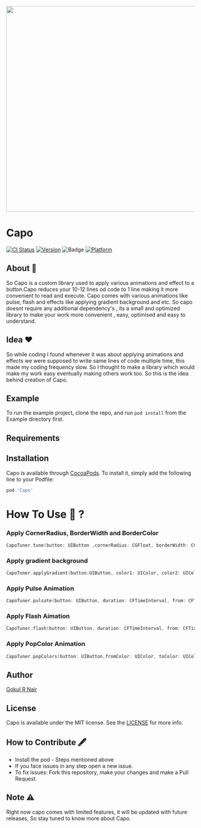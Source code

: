 <img src = "https://user-images.githubusercontent.com/56252259/103150031-c6722280-4795-11eb-83f1-7edfc7ccdcb3.png" width = 1100, height = 550>


# Capo

[![CI Status](https://img.shields.io/travis/gokulnair2001/Capo.svg?style=flat)](https://travis-ci.org/gokulnair2001/Capo)
[![Version](https://img.shields.io/cocoapods/v/Capo.svg?style=flat)](https://cocoapods.org/pods/Capo)
![Badge](https://img.shields.io/badge/License-MIT-yellow) 
[![Platform](https://img.shields.io/cocoapods/p/Capo.svg?style=flat)](https://cocoapods.org/pods/Capo)

## About 📒
So Capo is a custom library used to apply various animations and effect to a button.Capo reduces your 10-12 lines od code to 1 line making it more convenient to read and execute. Capo comes with various animations like pulse, flash and effects like applying gradient background and etc. So capo doesnt require any additional dependency's , its a small and optimized library to make your work more convenient , easy, optimised and easy to understand.

## Idea ❤️
So while coding I found whenever it was about applying animations and effects we were supposed to write same lines of code multiple time, this made my coding frequency slow. So I thought to make a library which would make my work easy eventually making others work too. So this is the idea behind creation of Capo.

## Example

To run the example project, clone the repo, and run `pod install` from the Example directory first.

## Requirements

## Installation

Capo is available through [CocoaPods](https://cocoapods.org). To install
it, simply add the following line to your Podfile:

```ruby
pod 'Capo'
```
# How To Use 📁 ?

### Apply CornerRadius, BorderWidth and BorderColor

```swift
CapoTuner.tune(button: UIButton ,cornerRadius: CGFloat, borderWidth: CGFloat, borderColor: UIColor )
```

### Apply gradient background

```swift
CapoTuner.applyGradient(button:UIButton, color1: UIColor, color2: UIColor, cornerRadius: CGFloat) 
```
### Apply Pulse Animation

```swift
CapoTuner.pulsate(button: UIButton, duration: CFTimeInterval, from: CFTimeInterval, to: CFTimeInterval, autoReverse: Bool = false, repeatCount: Float = 0,velocity: CGFloat, damping: CGFloat)
```

### Apply Flash Aimation

```swift
CapoTuner.flash(button: UIButton, duration: CFTimeInterval, from: CFTimeInterval, to: CFTimeInterval, autoReverse: Bool = false, repeatCount: Float = 0)
```
### Apply PopColor Animation

```swift
CapoTuner.popColors(button: UIButton,fromColor: UIColor, toColor: UIColor, cornerRadius:CGFloat = 0,duration: CFTimeInterval, autoReverse: Bool = false, repeatCount: Float = 0)
```
## Author

[Gokul R Nair](“gokulnair.2001@gmail.com”)

## License

Capo is available under the MIT license. See the [LICENSE](https://github.com/gokulnair2001/Capo/blob/master/LICENSE) for more info.

## How to Contribute 🖋 

* Install the pod - Steps mentioned above
* If you face issues in any step open a new issue.
* To fix issues: Fork this repository, make your changes and make a Pull Request. 

## Note ⚠️
Right now capo comes with limited features, it will be updated with future releases, So stay tuned to know more about Capo.
